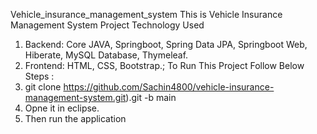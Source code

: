 Vehicle_insurance_management_system
This is Vehicle Insurance Management System Project
Technology Used
1.	Backend: Core JAVA, Springboot, Spring Data JPA, Springboot Web, Hiberate, MySQL Database, Thymeleaf.
2.	Frontend: HTML, CSS, Bootstrap.;
To Run This Project Follow Below Steps :
1.	git clone https://github.com/Sachin4800/vehicle-insurance-management-system.git).git -b main
2.	Opne it in eclipse.
3.	Then run the application
